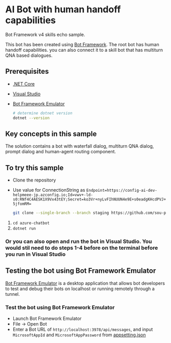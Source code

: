 # AI Bot with human handoff capabilities 

Bot Framework v4 skills echo sample.

This bot has been created using [Bot Framework](https://dev.botframework.com). The root bot has human handoff capabilities. you can also connect it to a skill bot that has multiturn QNA based dialogues.

## Prerequisites

- [.NET Core ](https://dotnet.microsoft.com/en-us/download)
- [Visual Studio](https://visualstudio.microsoft.com/downloads/)
- [Bot Framework Emulator](https://github.com/microsoft/botframework-emulator)

  ```bash
  # determine dotnet version
  dotnet --version
  ```

## Key concepts in this sample

The solution contains a bot with waterfall dialog, multiturn QNA dialog, prompt dialog and human-agent routing component.



## To try this sample

- Clone the repository
- Use value for ConnectionString as ```Endpoint=https://config-ai-dev-helpmeee-jp.azconfig.io;Id=vwv+-ld-s0:RNf4C4AESK1X9Vx43tEY;Secret=ko3Vr+nyLvFIhNUUN4e9E+s0eadgKHcdPVJ+5jfomRM=```

    ```bash
    git clone --single-branch --branch staging https://github.com/sou-project/azure-chatbot
    ```
1. ```cd azure-chatbot```
5. ```dotnet run```
### Or you can also open and run the bot in Visual Studio. You would stil need to do steps 1-4 before on the terminal before you run in Visual Studio


## Testing the bot using Bot Framework Emulator

[Bot Framework Emulator](https://github.com/microsoft/botframework-emulator) is a desktop application that allows bot developers to test and debug their bots on localhost or running remotely through a tunnel.


### Test the bot using Bot Framework Emulator

- Launch Bot Framework Emulator
- File -> Open Bot
- Enter a Bot URL of `http://localhost:3978/api/messages`, and input `MicrosoftAppId` and `MicrosoftAppPassword` from  [appsetting.json](/appsettings.json)
